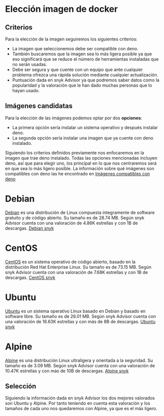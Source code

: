 # Elección imagen de docker

## Criterios

Para la elección de la imagen seguiremos los siguientes criterios:

- La imagen que seleccionemos debe ser compatible con deno.
- También buscaremos que la imagen sea lo más ligera posible ya que eso significará que se reduce el número de herramientas instaladas que no serán usadas.
- Debe ser segura y que cuente con un equipo que ante cualquier problema ofrezca una rápida solución mediante cualquier actualización.
- Puntuación dada en snyk Advisor ya que podremos saber datos como la popularidad y la valoración que le han dado muchas personas que lo hayan usado.

## Imágenes candidatas

Para la elección de las imágenes podemos optar por dos **opciones**:
- La primera opción sería instalar un sistema operativo y después instalar deno.
- La segunda opción sería instalar una imagen que ya cuente con deno instalado.

Siguiendo los criterios definidos previamente nos enfocaremos en la imagen que trae deno instalado.
Todas las opciones mencionadas incluyen deno, así que para elegir uno, los principal en lo que nos centraremos será en que sea lo más ligero posible.
La información sobre qué imágenes son compatibles con deno las he encontrado en [Imágenes compatibles con deno](https://hub.docker.com/r/denoland/deno)

# Debian

[Debian](https://hub.docker.com/layers/denoland/deno/debian-1.38.0/images/sha256-7f20f22c661b237715dfa3e6aab1298a31608814c5097d3e8f1446fcfffe0915?context=explore) es una distribución de Linux compuesta íntegramente de software gratuito y de código abierto. Su tamaño es de 28.74 MB. Según snyk Advisor cuenta con una valoración de 4.86K estrellas y con 1B de descargas. [Debian snyk](https://snyk.io/advisor/docker/debian)

# CentOS

[CentOS](https://hub.docker.com/layers/denoland/deno/centos-1.11.4/images/sha256-13227d7c903a540d70c8db83a82a22766fcd28f3cc92ad932ec17662bda9f71d?context=explore) es un sistema operativo de código abierto, basado en la distribución Red Hat Enterprise Linux. Su tamaño es de 73.15 MB. Según snyk Advisor cuenta con una valoración de 7.68K estrellas y con 1B de descargas. [CentOS snyk](https://snyk.io/advisor/docker/centos)

# Ubuntu

[Ubuntu](https://hub.docker.com/layers/denoland/deno/ubuntu-1.11.5/images/sha256-068f4e1cea23914add77745131fa0d24e01b4776353b5e572456a6a00e5e8110?context=explore) es un sistema operativo Linux basado en Debian y basado en software libre. Su tamaño es de 26.01 MB. Según snyk Advisor cuenta con una valoración de 16.63K estrellas y con más de 8B de descargas. [Ubuntu snyk](https://snyk.io/advisor/docker/ubuntu)

# Alpine

[Alpine](https://hub.docker.com/layers/denoland/deno/alpine/images/sha256-4861cf3a58f0b71d5130de5c100e88057d60ea7a2ca8565f68b14471acd3c6ce) es una distribución Linux ultraligera y orientada a la seguridad. Su tamaño es de 3.09 MB. Según snyk Advisor cuenta con una valoración de 10.47K estrellas y con más de 10B de descargas. [Alpine snyk](https://snyk.io/advisor/docker/alpine)

## Selección

Siguiendo la información dada en snyk Advisor los dos mejores valorados son Ubuntu y Alpine. Por tanto teniendo en cuenta esta valoración y los tamaños de cada uno nos quedaremos con Alpine, ya que es el más ligero.